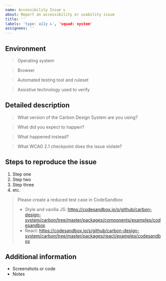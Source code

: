 ```yaml
---
name: Accessibility Issue ♿
about: Report an accessibility or usability issue
title: ''
labels: 'type: a11y ♿', 'squad: system'
assignees: ''
---
```


<!-- Feel free to remove sections that aren't relevant.

## Title line template: [Title]: Brief description

-->

## Environment

> Operating system

> Browser

> Automated testing tool and ruleset

> Assistive technology used to verify

## Detailed description

> What version of the Carbon Design System are you using?

> What did you expect to happen?

> What happened instead?

> What WCAG 2.1 checkpoint does the issue violate?

## Steps to reproduce the issue

1. Step one
2. Step two
3. Step three
4. etc.

> Please create a reduced test case in CodeSandbox
>
> - Style and vanilla JS:
>   https://codesandbox.io/s/github/carbon-design-system/carbon/tree/master/packages/components/examples/codesandbox
> - React:
>   https://codesandbox.io/s/github/carbon-design-system/carbon/tree/master/packages/react/examples/codesandbox

## Additional information

- Screenshots or code
- Notes
